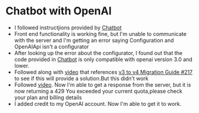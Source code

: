 # Chatbot with OpenAI
* I followed instructjions provided by [Chatbot](https://www.freecodecamp.org/news/how-to-create-a-chatbot-with-the-chatgpt-api/)
* Front end functionality is working fine, but I'm unable to communicate with the server and I'm getting an error saying Configuration and OpenAIApi isn't a configurator
* After looking up the error about the configurator, I found out that the code provided in [Chatbot](https://www.freecodecamp.org/news/how-to-create-a-chatbot-with-the-chatgpt-api/) is only compatible with openai version 3.0 and lower.
* Followed along with [video](https://www.youtube.com/watch?v=bmaMQ4Ph6hU) that references [v3 to v4 Migration Guide #217](https://github.com/openai/openai-node/discussions/217) to see if this will provide a solution.But this didn't work
* Followed [video](https://youtu.be/clwoDeSn48c?si=Krm_Xeb2Ww1C5zn4). Now I'm able to get a response from the server, but it is now returning a 429 You exceeded your current quota,please check your plan and billing details
* I added credit to my OpenAI account. Now I'm able to get it to work.
